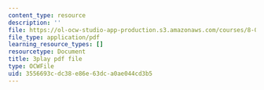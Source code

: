```yaml
---
content_type: resource
description: ''
file: https://ol-ocw-studio-app-production.s3.amazonaws.com/courses/8-01sc-classical-mechanics-fall-2016/3556693cdc38e86e63dca0ae044cd3b5_rd9d0WBFzt8.pdf
file_type: application/pdf
learning_resource_types: []
resourcetype: Document
title: 3play pdf file
type: OCWFile
uid: 3556693c-dc38-e86e-63dc-a0ae044cd3b5
---
```

